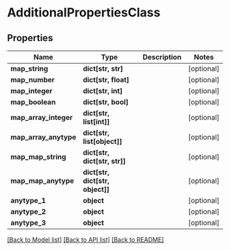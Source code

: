 # AdditionalPropertiesClass


## Properties
Name | Type | Description | Notes
------------ | ------------- | ------------- | -------------
**map_string** | **dict[str, str]** |  | [optional] 
**map_number** | **dict[str, float]** |  | [optional] 
**map_integer** | **dict[str, int]** |  | [optional] 
**map_boolean** | **dict[str, bool]** |  | [optional] 
**map_array_integer** | **dict[str, list[int]]** |  | [optional] 
**map_array_anytype** | **dict[str, list[object]]** |  | [optional] 
**map_map_string** | **dict[str, dict[str, str]]** |  | [optional] 
**map_map_anytype** | **dict[str, dict[str, object]]** |  | [optional] 
**anytype_1** | **object** |  | [optional] 
**anytype_2** | **object** |  | [optional] 
**anytype_3** | **object** |  | [optional] 

[[Back to Model list]](../README.md#documentation-for-models) [[Back to API list]](../README.md#documentation-for-api-endpoints) [[Back to README]](../README.md)


